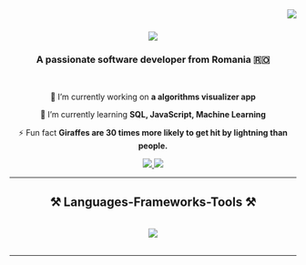 <img align="right" src="https://visitor-badge.laobi.icu/badge?page_id=salesp07.salesp07" />

<h1 align="center">
    <img src="https://readme-typing-svg.herokuapp.com/?font=Righteous&size=35&center=true&vCenter=true&width=500&height=70&duration=4000&lines=Hi+There!+👋;+I'm+Stavar+Laurentiu!;" />
</h1>

<h3 align="center">A passionate software developer from Romania 🇷🇴</h3>

<br/>

<div align="center">
 
 🔭 I’m currently working on **a algorithms visualizer app**
 
 🌱 I’m currently learning **SQL, JavaScript, Machine Learning**

⚡ Fun fact **Giraffes are 30 times more likely to get hit by lightning than people.**

 </div>

 <div align="center"> 
  <a href="mailto:laurentiu.stavar2004@gmail.com">
    <img src="https://img.shields.io/badge/Gmail-333333?style=for-the-badge&logo=gmail&logoColor=red" />
  </a>
  <a href="https://www.linkedin.com/in/laurentiu-cristian-stavar-a80a59247/" target="_blank">
    <img src="https://img.shields.io/badge/LinkedIn-0077B5?style=for-the-badge&logo=linkedin&logoColor=white" target="_blank" />
  </a>
</div>

<hr/>
 
<h2 align="center">⚒️ Languages-Frameworks-Tools ⚒️</h2>
<br/>
<div align="center">
    <img src="https://skillicons.dev/icons?i=vscode,github,git,c,cpp,java,python,html,css,javascript,matlab" />
</div>

<br/>
<hr/>
